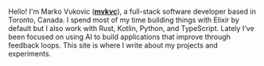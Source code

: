 Hello! I'm Marko Vukovic ([**mvkvc**](https://github.com/mvkvc)), a full-stack software developer based in Toronto, Canada. I spend most of my time building things with Elixir by default but I also work with Rust, Kotlin, Python, and TypeScript. Lately I've been focused on using AI to build applications that improve through feedback loops. This site is where I write about my projects and experiments.
